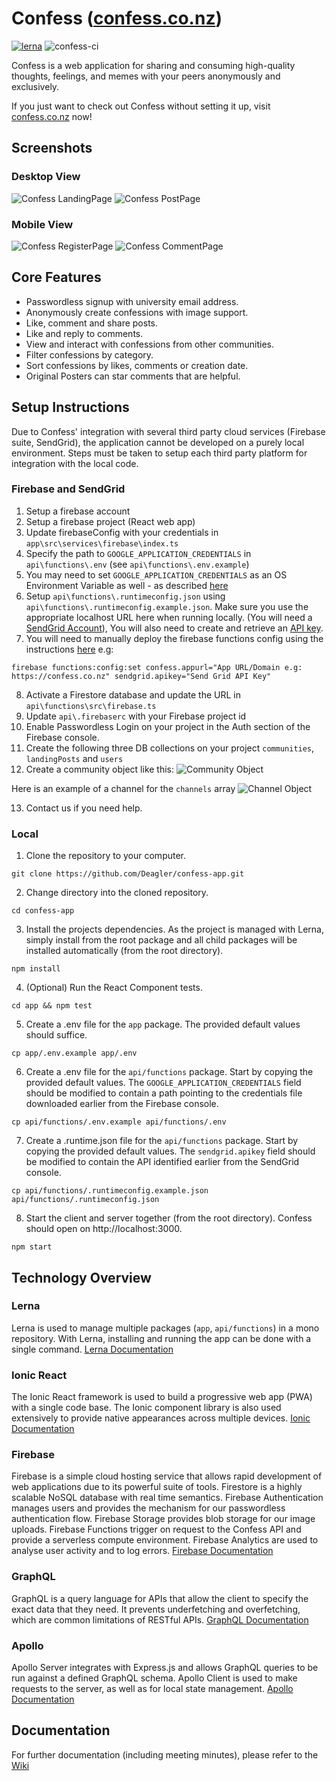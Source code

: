 # Confess ([confess.co.nz](https://confess.co.nz))

[![lerna](https://img.shields.io/badge/maintained%20with-lerna-cc00ff.svg)](https://lerna.js.org/)
![confess-ci](https://github.com/Deagler/confess-app/workflows/confess-ci/badge.svg)

Confess is a web application for sharing and consuming high-quality thoughts, feelings, and memes with your peers anonymously and exclusively.

If you just want to check out Confess without setting it up, visit [confess.co.nz](https://confess.co.nz) now!

## Screenshots

### Desktop View

![Confess LandingPage](confessPreview/landingPage.png?raw=true 'landing')
![Confess PostPage](confessPreview/postPage.png?raw=true 'post')

### Mobile View

![Confess RegisterPage](confessPreview/mobileOverview.png?raw=true 'register')
![Confess CommentPage](confessPreview/mobileComment.png?raw=true 'comment')

## Core Features

- Passwordless signup with university email address.
- Anonymously create confessions with image support.
- Like, comment and share posts.
- Like and reply to comments.
- View and interact with confessions from other communities.
- Filter confessions by category.
- Sort confessions by likes, comments or creation date.
- Original Posters can star comments that are helpful.

## Setup Instructions

Due to Confess' integration with several third party cloud services (Firebase suite, SendGrid), the application cannot be developed on a purely local environment. Steps must be taken to setup each third party platform for integration with the local code.

### Firebase and SendGrid
1. Setup a firebase account
2. Setup a firebase project (React web app)
3. Update firebaseConfig with your credentials in `app\src\services\firebase\index.ts`
4. Specify the path to `GOOGLE_APPLICATION_CREDENTIALS` in `api\functions\.env` (see `api\functions\.env.example`)
5. You may need to set `GOOGLE_APPLICATION_CREDENTIALS` as an OS Environment Variable as well - as described [here](https://firebase.google.com/docs/admin/setup#initialize-sdk)
6. Setup `api\functions\.runtimeconfig.json` using `api\functions\.runtimeconfig.example.json`. Make sure you use the appropriate localhost URL here when running locally. (You will need a [SendGrid Account](https://sendgrid.com/)), You will also need to create and retrieve an [API key](https://sendgrid.com/docs/ui/account-and-settings/api-keys/#creating-an-api-key).
7. You will need to manually deploy the firebase functions config using the instructions [here](https://firebase.google.com/docs/functions/config-env#set_environment_configuration_for_your_project) 
e.g:
```
firebase functions:config:set confess.appurl="App URL/Domain e.g: https://confess.co.nz" sendgrid.apikey="Send Grid API Key"
```

8. Activate a Firestore database and update the URL in `api\functions\src\firebase.ts`
9. Update `api\.firebaserc` with your Firebase project id
10. Enable Passwordless Login on your project in the Auth section of the Firebase console.
11. Create the following three DB collections on your project `communities`, `landingPosts` and `users`
12. Create a community object like this:
![Community Object](https://i.imgur.com/DMOIB8H.png)

Here is an example of a channel for the `channels` array
![Channel Object](https://i.imgur.com/X4TfbRT.png)

13. Contact us if you need help.

### Local

1. Clone the repository to your computer.

```
git clone https://github.com/Deagler/confess-app.git
```

2. Change directory into the cloned repository.

```
cd confess-app
```

3. Install the projects dependencies. As the project is managed with Lerna, simply install from the root package and all child packages will be installed automatically (from the root directory).

```
npm install
```

4. (Optional) Run the React Component tests.

```
cd app && npm test
```

5. Create a .env file for the `app` package. The provided default values should suffice.

```
cp app/.env.example app/.env
```

6. Create a .env file for the `api/functions` package. Start by copying the provided default values. The `GOOGLE_APPLICATION_CREDENTIALS` field should be modified to contain a path pointing to the credentials file downloaded earlier from the Firebase console.

```
cp api/functions/.env.example api/functions/.env
```

7. Create a .runtime.json file for the `api/functions` package. Start by copying the provided default values. The `sendgrid.apikey` field should be modified to contain the API identified earlier from the SendGrid console.

```
cp api/functions/.runtimeconfig.example.json api/functions/.runtimeconfig.json
```

8. Start the client and server together (from the root directory). Confess should open on http://localhost:3000.

```
npm start
```

## Technology Overview

### Lerna

Lerna is used to manage multiple packages (`app`, `api/functions`) in a mono repository. With Lerna, installing and running the app can be done with a single command. [Lerna Documentation](https://github.com/lerna/lerna)

### Ionic React

The Ionic React framework is used to build a progressive web app (PWA) with a single code base. The Ionic component library is also used extensively to provide native appearances across multiple devices. [Ionic Documentation](https://ionicframework.com/docs/react)

### Firebase

Firebase is a simple cloud hosting service that allows rapid development of web applications due to its powerful suite of tools. Firestore is a highly scalable NoSQL database with real time semantics. Firebase Authentication manages users and provides the mechanism for our passwordless authentication flow. Firebase Storage provides blob storage for our image uploads. Firebase Functions trigger on request to the Confess API and provide a serverless compute environment. Firebase Analytics are used to analyse user activity and to log errors. [Firebase Documentation](https://firebase.google.com/)

### GraphQL

GraphQL is a query language for APIs that allow the client to specify the exact data that they need. It prevents underfetching and overfetching, which are common limitations of RESTful APIs. [GraphQL Documentation](https://graphql.org/learn/)

### Apollo

Apollo Server integrates with Express.js and allows GraphQL queries to be run against a defined GraphQL schema. Apollo Client is used to make requests to the server, as well as for local state management. [Apollo Documentation](https://graphql.org/learn/)

## Documentation

For further documentation (including meeting minutes), please refer to the [Wiki](https://github.com/Deagler/confess-app/wiki)
